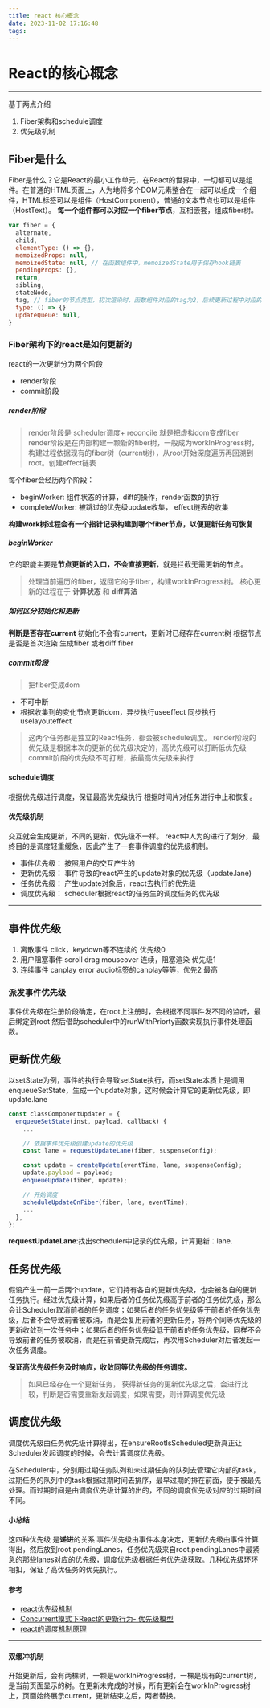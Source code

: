 ```yaml
---
title: react 核心概念
date: 2023-11-02 17:16:48
tags:
---
```


# React的核心概念
----
基于两点介绍
1. Fiber架构和schedule调度
2. 优先级机制

## Fiber是什么
Fiber是什么？它是React的最小工作单元，在React的世界中，一切都可以是组件。在普通的HTML页面上，人为地将多个DOM元素整合在一起可以组成一个组件，HTML标签可以是组件（HostComponent），普通的文本节点也可以是组件（HostText）。
**每一个组件都可以对应一个fiber节点**，互相嵌套，组成fiber树。

```js
var fiber = {
  alternate,
  child,
  elementType: () => {},
  memoizedProps: null,
  memoizedState: null, // 在函数组件中，memoizedState用于保存hook链表
  pendingProps: {},
  return,
  sibling,
  stateNode,
  tag, // fiber的节点类型，初次渲染时，函数组件对应的tag为2，后续更新过程中对应的tag为0
  type: () => {}
  updateQueue: null,
}
```
### Fiber架构下的react是如何更新的
react的一次更新分为两个阶段
- render阶段
- commit阶段

##### render阶段 
> render阶段是 scheduler调度+ reconcile 就是把虚拟dom变成fiber
render阶段是在内部构建一颗新的fiber树，一般成为workInProgress树，构建过程依据现有的fiber树（current树），从root开始深度遍历再回溯到root。创建effect链表

每个fiber会经历两个阶段：
- beginWorker: 组件状态的计算，diff的操作，render函数的执行
- completeWorker: 被跳过的优先级update收集， effect链表的收集

**构建work树过程会有一个指针记录构建到哪个fiber节点，以便更新任务可恢复**

##### beginWorker
它的职能主要是**节点更新的入口，不会直接更新**，就是拦截无需更新的节点。

> 处理当前遍历的fiber，返回它的子fiber，构建workInProgress树。
核心更新的过程在于 **计算状态**  和 **diff算法**

##### 如何区分初始化和更新
**判断是否存在current**
初始化不会有current，更新时已经存在current树
根据节点是否是首次渲染 生成fiber 或者diff fiber

##### commit阶段
> 把fiber变成dom
- 不可中断
- 根据收集到的变化节点更新dom，异步执行useeffect 同步执行uselayouteffect

> 这两个任务都是独立的React任务，都会被schedule调度。
> render阶段的优先级是根据本次的更新的优先级决定的，高优先级可以打断低优先级
> commit阶段的优先级不可打断，按最高优先级来执行

#### schedule调度
根据优先级进行调度，保证最高优先级执行
根据时间片对任务进行中止和恢复。

#### 优先级机制

交互就会生成更新，不同的更新，优先级不一样。
react中人为的进行了划分，最终目的是调度轻重缓急，因此产生了一套事件调度的优先级机制。
- 事件优先级： 按照用户的交互产生的
- 更新优先级： 事件导致的react产生的update对象的优先级（update.lane)
- 任务优先级： 产生update对象后，react去执行的优先级
- 调度优先级： scheduler根据react的任务生的调度任务的优先级

---

## 事件优先级
1. 离散事件 click，keydown等不连续的 优先级0
2. 用户阻塞事件 scroll drag mouseover 连续，阻塞渲染 优先级1
3. 连续事件 canplay error audio标签的canplay等等，优先2 最高

### 派发事件优先级
事件优先级在注册阶段确定，在root上注册时，会根据不同事件发不同的监听，最后绑定到root
然后借助scheduler中的runWithPriorty函数实现执行事件处理函数。

## 更新优先级
以setState为例，事件的执行会导致setState执行，而setState本质上是调用enqueueSetState，生成一个update对象，这时候会计算它的更新优先级，即update.lane

```js
const classComponentUpdater = {
  enqueueSetState(inst, payload, callback) {
    ...

    // 依据事件优先级创建update的优先级
    const lane = requestUpdateLane(fiber, suspenseConfig);

    const update = createUpdate(eventTime, lane, suspenseConfig);
    update.payload = payload;
    enqueueUpdate(fiber, update);

    // 开始调度
    scheduleUpdateOnFiber(fiber, lane, eventTime);
    ...
  },
};
```
**requestUpdateLane**:找出scheduler中记录的优先级，计算更新：lane.

## 任务优先级
假设产生一前一后两个update，它们持有各自的更新优先级，也会被各自的更新任务执行。经过优先级计算，如果后者的任务优先级高于前者的任务优先级，那么会让Scheduler取消前者的任务调度；如果后者的任务优先级等于前者的任务优先级，后者不会导致前者被取消，而是会复用前者的更新任务，将两个同等优先级的更新收敛到一次任务中；如果后者的任务优先级低于前者的任务优先级，同样不会导致前者的任务被取消，而是在前者更新完成后，再次用Scheduler对后者发起一次任务调度。

**保证高优先级任务及时响应，收敛同等优先级的任务调度。**

> 如果已经存在一个更新任务， 获得新任务的更新优先级之后，会进行比较，判断是否需要重新发起调度，如果需要，则计算调度优先级

## 调度优先级
调度优先级由任务优先级计算得出，在ensureRootIsScheduled更新真正让Scheduler发起调度的时候，会去计算调度优先级。

在Scheduler中，分别用过期任务队列和未过期任务的队列去管理它内部的task，过期任务的队列中的task根据过期时间去排序，最早过期的排在前面，便于被最先处理。而过期时间是由调度优先级计算的出的，不同的调度优先级对应的过期时间不同。

#### 小总结
这四种优先级 是**递进**的关系
事件优先级由事件本身决定，更新优先级由事件计算得出，然后放到root.pendingLanes，任务优先级来自root.pendingLanes中最紧急的那些lanes对应的优先级，调度优先级根据任务优先级获取。几种优先级环环相扣，保证了高优任务的优先执行。

#### 参考
- [react优先级机制](https://segmentfault.com/a/1190000038947307)
- [Concurrent模式下React的更新行为- 优先级模型](https://segmentfault.com/a/1190000039131960)
- [react的调度机制原理](https://segmentfault.com/a/1190000039101758)
---
#### 双缓冲机制

开始更新后，会有两棵树，一颗是workInProgress树，一棵是现有的current树，是当前页面显示的树。在更新未完成的时候，所有更新会在workInProgress树上，页面始终展示current，更新结束之后，两者替换。